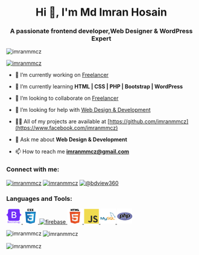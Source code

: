 <h1 align="center">Hi 👋, I'm Md Imran Hosain</h1>
<h3 align="center">A passionate frontend developer,Web Designer & WordPress Expert</h3>

<p align="left"> <img src="https://komarev.com/ghpvc/?username=imranmmcz&label=Profile%20views&color=0e75b6&style=flat" alt="imranmmcz" /> </p>

<p align="left"> <a href="https://github.com/ryo-ma/github-profile-trophy"><img src="https://github-profile-trophy.vercel.app/?username=imranmmcz" alt="imranmmcz" /></a> </p>

- 🔭 I’m currently working on [Freelancer](https://www.freelancer.com.bd/u/hossainimran3338)

- 🌱 I’m currently learning **HTML | CSS | PHP | Bootstrap | WordPress**

- 👯 I’m looking to collaborate on [Freelancer](https://www.freelancer.com.bd/u/hossainimran3338)

- 🤝 I’m looking for help with [Web Design & Development](https://www.freelancer.com.bd/u/hossainimran3338)

- 👨‍💻 All of my projects are available at [https://github.com/imranmmcz](https://www.facebook.com/imranmmcz)

- 💬 Ask me about **Web Design & Development**

- 📫 How to reach me **imranmmcz@gmail.com**

<h3 align="left">Connect with me:</h3>
<p align="left">
<a href="https://linkedin.com/in/imranmmcz" target="blank"><img align="center" src="https://raw.githubusercontent.com/rahuldkjain/github-profile-readme-generator/master/src/images/icons/Social/linked-in-alt.svg" alt="imranmmcz" height="30" width="40" /></a>
<a href="https://fb.com/imranmmcz" target="blank"><img align="center" src="https://raw.githubusercontent.com/rahuldkjain/github-profile-readme-generator/master/src/images/icons/Social/facebook.svg" alt="imranmmcz" height="30" width="40" /></a>
<a href="https://www.youtube.com/c/@bdview360" target="blank"><img align="center" src="https://raw.githubusercontent.com/rahuldkjain/github-profile-readme-generator/master/src/images/icons/Social/youtube.svg" alt="@bdview360" height="30" width="40" /></a>
</p>

<h3 align="left">Languages and Tools:</h3>
<p align="left"> <a href="https://getbootstrap.com" target="_blank" rel="noreferrer"> <img src="https://raw.githubusercontent.com/devicons/devicon/master/icons/bootstrap/bootstrap-plain-wordmark.svg" alt="bootstrap" width="40" height="40"/> </a> <a href="https://www.w3schools.com/css/" target="_blank" rel="noreferrer"> <img src="https://raw.githubusercontent.com/devicons/devicon/master/icons/css3/css3-original-wordmark.svg" alt="css3" width="40" height="40"/> </a> <a href="https://firebase.google.com/" target="_blank" rel="noreferrer"> <img src="https://www.vectorlogo.zone/logos/firebase/firebase-icon.svg" alt="firebase" width="40" height="40"/> </a> <a href="https://www.w3.org/html/" target="_blank" rel="noreferrer"> <img src="https://raw.githubusercontent.com/devicons/devicon/master/icons/html5/html5-original-wordmark.svg" alt="html5" width="40" height="40"/> </a> <a href="https://developer.mozilla.org/en-US/docs/Web/JavaScript" target="_blank" rel="noreferrer"> <img src="https://raw.githubusercontent.com/devicons/devicon/master/icons/javascript/javascript-original.svg" alt="javascript" width="40" height="40"/> </a> <a href="https://www.mysql.com/" target="_blank" rel="noreferrer"> <img src="https://raw.githubusercontent.com/devicons/devicon/master/icons/mysql/mysql-original-wordmark.svg" alt="mysql" width="40" height="40"/> </a> <a href="https://www.php.net" target="_blank" rel="noreferrer"> <img src="https://raw.githubusercontent.com/devicons/devicon/master/icons/php/php-original.svg" alt="php" width="40" height="40"/> </a> </p>

<p><img align="left" src="https://github-readme-stats.vercel.app/api/top-langs?username=imranmmcz&show_icons=true&locale=en&layout=compact" alt="imranmmcz" /></p>

<p>&nbsp;<img align="center" src="https://github-readme-stats.vercel.app/api?username=imranmmcz&show_icons=true&locale=en" alt="imranmmcz" /></p>

<p><img align="center" src="https://github-readme-streak-stats.herokuapp.com/?user=imranmmcz&" alt="imranmmcz" /></p>

